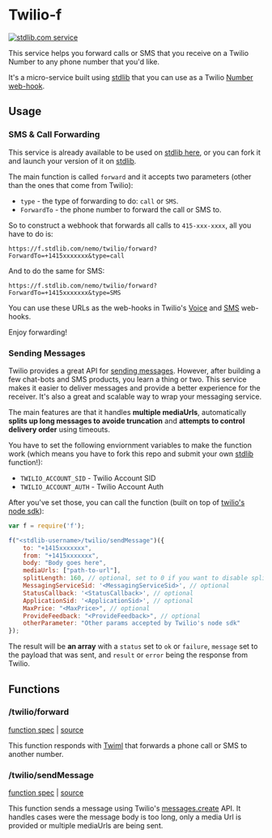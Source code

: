 # Twilio-f
[![stdlib.com service](https://img.shields.io/badge/stdlib-0.1.5-green.svg?raw=true "stdlib.com service")](https://stdlib.com/services/nemo/twilio)

This service helps you forward calls or SMS that you receive on a Twilio Number to any phone number that you'd like.

It's a micro-service built using [stdlib](https://stdlib.com) that you can use as a Twilio [Number web-hook](https://support.twilio.com/hc/en-us/articles/223179908-Setting-up-call-forwarding#devs).

## Usage

### SMS & Call Forwarding
This service is already available to be used on [stdlib here](http://stdlib.com/services/nemo/twilio), or you can fork it and launch your version of it on [stdlib](https://stdlib.com).

The main function is called `forward` and it accepts two parameters (other than the ones that come from Twilio):

- `type` - the type of forwarding to do: `call` or `SMS`.
- `ForwardTo` - the phone number to forward the call or SMS to.

So to construct a webhook that forwards all calls to `415-xxx-xxxx`, all you have to do is:

```
https://f.stdlib.com/nemo/twilio/forward?ForwardTo=+1415xxxxxxx&type=call
```

And to do the same for SMS:

```
https://f.stdlib.com/nemo/twilio/forward?ForwardTo=+1415xxxxxxx&type=SMS
```

You can use these URLs as the web-hooks in Twilio's [Voice](https://support.twilio.com/hc/en-us/articles/223179908-Setting-up-call-forwarding#devs) and [SMS](https://support.twilio.com/hc/en-us/articles/223134287-Forwarding-SMS-messages-to-another-phone-number#dev) web-hooks.

Enjoy forwarding!


### Sending Messages

Twilio provides a great API for [sending messages](https://www.twilio.com/docs/api/rest/sending-messages). However, after building a few chat-bots and SMS products, you learn a thing or two. This service makes it easier to deliver messages and provide a better experience for the receiver. It's also a great and scalable way to wrap your messaging service.


The main features are that it handles **multiple mediaUrls**, automatically **splits up long messages to avoide truncation** and **attempts to control delivery order** using timeouts.

You have to set the following enviornment variables to make the function work (which means you have to fork this repo and submit your own [stdlib](https://stdlib.com) function!):

- `TWILIO_ACCOUNT_SID` - Twilio Account SID
- `TWILIO_ACCOUNT_AUTH` - Twilio Account Auth

After you've set those, you can call the function (built on top of [twilio's node sdk](https://www.twilio.com/docs/api/rest/sending-messages?code-sample=code-send-a-message-with-an-image-url&code-language=js&code-sdk-version=2.x)):

```javascript
var f = require('f');

f("<stdlib-username>/twilio/sendMessage")({
    to: "+1415xxxxxxx",
    from: "+1415xxxxxxx",
    body: "Body goes here",
    mediaUrls: ["path-to-url"],
    splitLength: 160, // optional, set to 0 if you want to disable splitting
    MessagingServiceSid: '<MessagingServiceSid>', // optional
    StatusCallback: '<StatusCallback>', // optional
    ApplicationSid: '<ApplicationSid>', // optional
    MaxPrice: "<MaxPrice>", // optional
    ProvideFeedback: "<ProvideFeedback>", // optional
    otherParameter: "Other params accepted by Twilio's node sdk"
});
```

The result will be **an array** with a `status` set to `ok` or `failure`, `message` set to the payload that was sent, and `result` or `error` being the response from Twilio.

## Functions

### /twilio/forward
[function spec](https://github.com/nemo/twilio-f/blob/master/f/forward/function.json) | [source](https://github.com/nemo/twilio-f/blob/master/f/forward/index.js)

This function responds with [Twiml](https://www.twilio.com/docs/api/twiml) that forwards a phone call or SMS to another number.


### /twilio/sendMessage
[function spec](https://github.com/nemo/twilio-f/blob/master/f/sendMessage/function.json) | [source](https://github.com/nemo/twilio-f/blob/master/f/sendMessage/index.js)

This function sends a message using Twilio's [messages.create](https://www.twilio.com/docs/api/rest/sending-messages?code-sample=code-send-a-message-with-an-image-url&code-language=js&code-sdk-version=2.x) API. It handles cases were the message body is too long, only a media Url is provided or multiple mediaUrls are being sent.
